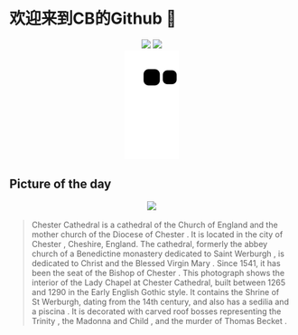 
# 欢迎来到CB的Github 👋

<div align="center">
  <img height="137px" src="https://github-readme-stats.vercel.app/api?username=SuperCB&show_icons=true&theme=radical" />
  <img height="137px" src="https://github-readme-stats.vercel.app/api/top-langs/?username=SuperCB&hide_title=true&hide_border=true&layout=compact&langs_count=6&text_color=000&icon_color=fff" />
</div>


<div align="center">
    <img src="./contribution-snake/github-contribution-grid-snake.svg" />
</div>



## Picture of the day
<div align="center">
  <img width=400px src="https://upload.wikimedia.org/wikipedia/commons/thumb/c/c5/Chester_Cathedral_Lady_Chapel%2C_Cheshire%2C_UK_-_Diliff.jpg/960px-Chester_Cathedral_Lady_Chapel%2C_Cheshire%2C_UK_-_Diliff.jpg" />
</div>

>Chester Cathedral  is a  cathedral  of the  Church of England  and the  mother church  of the  Diocese of Chester . It is located in the city of  Chester , Cheshire, England. The cathedral, formerly the abbey church of a  Benedictine  monastery dedicated to  Saint Werburgh , is dedicated to  Christ  and the  Blessed Virgin Mary . Since 1541, it has been the seat of the  Bishop of Chester . This photograph shows the interior of the Lady Chapel at Chester Cathedral, built between 1265 and 1290 in the  Early English Gothic  style. It contains the Shrine of St Werburgh, dating from the 14th century, and also has a  sedilia  and a  piscina . It is decorated with carved roof bosses representing the  Trinity , the  Madonna and Child , and the murder of  Thomas Becket .


